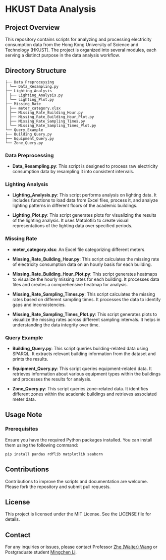# HKUST Data Analysis

## Project Overview

This repository contains scripts for analyzing and processing electricity consumption data from the Hong Kong University of Science and Technology (HKUST). The project is organized into several modules, each serving a distinct purpose in the data analysis workflow.

## Directory Structure

```
├── Data_Preprocessing
│ └── Data_Resampling.py
├── Lighting_Analysis
│ ├── Lighting_Analysis.py
│ └── Lighting_Plot.py
├── Missing_Rate
│ ├── meter_category.xlsx
│ ├── Missing_Rate_Building_Hour.py
│ ├── Missing_Rate_Building_Hour_Plot.py
│ ├── Missing_Rate_Sampling_Times.py
│ └── Missing_Rate_Sampling_Times_Plot.py
└── Query_Example
├── Building_Query.py
├── Equipment_Query.py
└── Zone_Query.py
```


### Data Preprocessing

- **Data_Resampling.py**: This script is designed to process raw electricity consumption data by resampling it into consistent intervals.

### Lighting Analysis

- **Lighting_Analysis.py**: This script performs analysis on lighting data. It includes functions to load data from Excel files, process it, and analyze lighting patterns in different floors of the academic buildings.

- **Lighting_Plot.py**: This script generates plots for visualizing the results of the lighting analysis. It uses Matplotlib to create visual representations of the lighting data over specified periods.

### Missing Rate

- **meter_category.xlsx**: An Excel file categorizing different meters.

- **Missing_Rate_Building_Hour.py**: This script calculates the missing rate of electricity consumption data on an hourly basis for each building.

- **Missing_Rate_Building_Hour_Plot.py**: This script generates heatmaps to visualize the hourly missing rates for each building. It processes data files and creates a comprehensive heatmap for analysis.

- **Missing_Rate_Sampling_Times.py**: This script calculates the missing rates based on different sampling times. It processes the data to identify gaps and inconsistencies.

- **Missing_Rate_Sampling_Times_Plot.py**: This script generates plots to visualize the missing rates across different sampling intervals. It helps in understanding the data integrity over time.

### Query Example

- **Building_Query.py**: This script queries building-related data using SPARQL. It extracts relevant building information from the dataset and prints the results.

- **Equipment_Query.py**: This script queries equipment-related data. It retrieves information about various equipment types within the buildings and processes the results for analysis.

- **Zone_Query.py**: This script queries zone-related data. It identifies different zones within the academic buildings and retrieves associated meter data.

## Usage Note

### Prerequisites

Ensure you have the required Python packages installed. You can install them using the following command:

```
pip install pandas rdflib matplotlib seaborn
```

## Contributions 

Contributions to improve the scripts and documentation are welcome. Please fork the repository and submit pull requests.

## License 

This project is licensed under the MIT License. See the LICENSE file for details.

## Contact 
For any inquiries or issues, please contact Professor [Zhe (Walter) Wang](https://walterzwang.github.io/) or Postgraduate student [Mingchen Li](https://limingchen159.github.io/).

